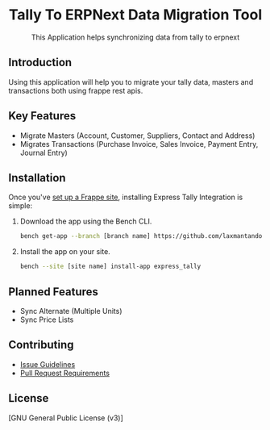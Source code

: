 <div align="center">

<h1>Tally To ERPNext Data Migration Tool</h1>

This Application helps synchronizing data from tally to erpnext

</div>



## Introduction

Using this application will help you to migrate your tally data, masters and transactions both using frappe rest apis.

## Key Features

- Migrate Masters (Account, Customer, Suppliers, Contact and Address)
- Migrates Transactions (Purchase Invoice, Sales Invoice, Payment Entry, Journal Entry)

## Installation

Once you've [set up a Frappe site](https://frappeframework.com/docs/v14/user/en/installation/), installing Express Tally Integration is simple:


1. Download the app using the Bench CLI.

    ```bash
    bench get-app --branch [branch name] https://github.com/laxmantandon/express_tally.git
    ```

2. Install the app on your site.

    ```bash
    bench --site [site name] install-app express_tally
    ```

## Planned Features

- Sync Alternate (Multiple Units)
- Sync Price Lists

## Contributing

- [Issue Guidelines](https://github.com/frappe/erpnext/wiki/Issue-Guidelines)
- [Pull Request Requirements](https://github.com/frappe/erpnext/wiki/Contribution-Guidelines)

## License

[GNU General Public License (v3)]
